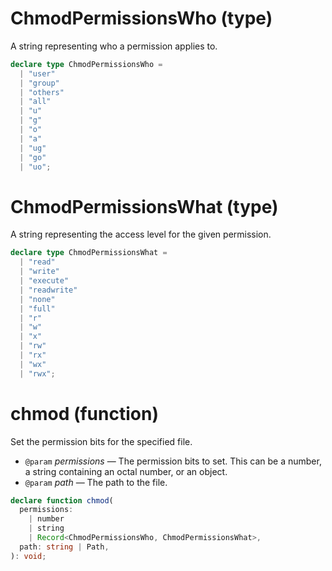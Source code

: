<!-- INPUT:
/** A string representing who a permission applies to. */
declare type ChmodPermissionsWho =
  | "user"
  | "group"
  | "others"
  | "all"
  | "u"
  | "g"
  | "o"
  | "a"
  | "ug"
  | "go"
  | "uo";

/** A string representing the access level for the given permission. */
declare type ChmodPermissionsWhat =
  | "read"
  | "write"
  | "execute"
  | "readwrite"
  | "none"
  | "full"
  | "r"
  | "w"
  | "x"
  | "rw"
  | "rx"
  | "wx"
  | "rwx";

/**
 * Set the permission bits for the specified file.
 *
 * @param permissions The permission bits to set. This can be a number, a string containing an octal number, or an object.
 * @param path The path to the file.
 */
declare function chmod(
  permissions:
    | number
    | string
    | Record<ChmodPermissionsWho, ChmodPermissionsWhat>,
  path: string | Path
): void;

-->
# ChmodPermissionsWho (type)

A string representing who a permission applies to.

```ts
declare type ChmodPermissionsWho =
  | "user"
  | "group"
  | "others"
  | "all"
  | "u"
  | "g"
  | "o"
  | "a"
  | "ug"
  | "go"
  | "uo";
```

# ChmodPermissionsWhat (type)

A string representing the access level for the given permission.

```ts
declare type ChmodPermissionsWhat =
  | "read"
  | "write"
  | "execute"
  | "readwrite"
  | "none"
  | "full"
  | "r"
  | "w"
  | "x"
  | "rw"
  | "rx"
  | "wx"
  | "rwx";
```

# chmod (function)

Set the permission bits for the specified file.

- `@param` _permissions_ — The permission bits to set. This can be a number, a string containing an octal number, or an object.
- `@param` _path_ — The path to the file.

```ts
declare function chmod(
  permissions:
    | number
    | string
    | Record<ChmodPermissionsWho, ChmodPermissionsWhat>,
  path: string | Path,
): void;
```

<!-- OUTPUT.frontmatter:
null
-->
<!-- OUTPUT.warnings:
[]
-->
